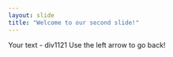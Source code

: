 ```yaml
---
layout: slide
title: "Welcome to our second slide!"
---
```

Your text - div1121
Use the left arrow to go back!
